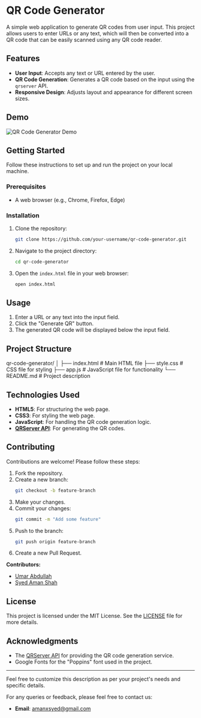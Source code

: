 # QR Code Generator

A simple web application to generate QR codes from user input. This project allows users to enter URLs or any text, which will then be converted into a QR code that can be easily scanned using any QR code reader.

## Features

- **User Input**: Accepts any text or URL entered by the user.
- **QR Code Generation**: Generates a QR code based on the input using the `qrserver` API.
- **Responsive Design**: Adjusts layout and appearance for different screen sizes.

## Demo

![QR Code Generator Demo](path_to_demo_image.gif)

## Getting Started

Follow these instructions to set up and run the project on your local machine.

### Prerequisites

- A web browser (e.g., Chrome, Firefox, Edge)

### Installation

1. Clone the repository:
    ```sh
    git clone https://github.com/your-username/qr-code-generator.git
    ```

2. Navigate to the project directory:
    ```sh
    cd qr-code-generator
    ```

3. Open the `index.html` file in your web browser:
    ```sh
    open index.html
    ```

## Usage

1. Enter a URL or any text into the input field.
2. Click the "Generate QR" button.
3. The generated QR code will be displayed below the input field.

## Project Structure

qr-code-generator/
│
├── index.html # Main HTML file
├── style.css # CSS file for styling
├── app.js # JavaScript file for functionality
└── README.md # Project description


## Technologies Used

- **HTML5**: For structuring the web page.
- **CSS3**: For styling the web page.
- **JavaScript**: For handling the QR code generation logic.
- **[QRServer API](https://goqr.me/api/)**: For generating the QR codes.

## Contributing

Contributions are welcome! Please follow these steps:

1. Fork the repository.
2. Create a new branch:
    ```sh
    git checkout -b feature-branch
    ```
3. Make your changes.
4. Commit your changes:
    ```sh
    git commit -m "Add some feature"
    ```
5. Push to the branch:
    ```sh
    git push origin feature-branch
    ```
6. Create a new Pull Request.

**Contributors:**
- [Umar Abdullah](<https://github.com/umarabdullah-991>)
- [Syed Aman Shah](<https://github.com/amanxsyed>)

## License

This project is licensed under the MIT License. See the [LICENSE](LICENSE) file for more details.

## Acknowledgments

- The [QRServer API](https://goqr.me/api/) for providing the QR code generation service.
- Google Fonts for the "Poppins" font used in the project.

---

Feel free to customize this description as per your project's needs and specific details.

For any queries or feedback, please feel free to contact us:

- **Email**: [amanxsyed@gmail.com](mailto:amanxsyed@gmail.com)
